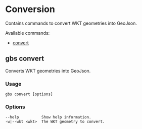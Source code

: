 # Conversion
Contains commands to convert WKT geometries into GeoJson.

Available commands:
- [convert](#gbs-convert)

## gbs convert
Converts WKT geometries into GeoJson.

### Usage
```
gbs convert [options]
```

### Options
```
--help          Show help information.
-w|--wkt <wkt>  The WKT geometry to convert.

```
